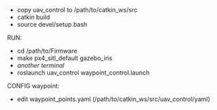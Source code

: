 - copy uav_control to /path/to/catkin_ws/src
- catkin build
- source devel/setup.bash

RUN:
- cd /path/to/Firmware
- make px4_sitl_default gazebo_iris
- *another terminal*
- roslaunch uav_control waypoint_control.launch

CONFIG waypoint:
- edit waypoint_points.yaml (/path/to/catkin_ws/src/uav_control/yaml)
